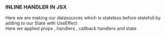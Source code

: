 ### INLINE HANDLER IN JSX 

Here we are making our datasources which is stateless before statefull by adding to our State with UseEffect  
Here we applied props , handlers , callback handlers and state 